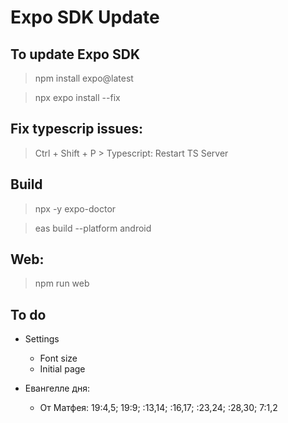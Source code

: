 # Expo SDK Update

## To update Expo SDK

> npm install expo@latest

> npx expo install --fix

## Fix typescrip issues:

> Ctrl + Shift + P > Typescript: Restart TS Server

## Build

> npx -y expo-doctor

> eas build --platform android

## Web:

> npm run web

## To do

- Settings
  - Font size
  - Initial page

- Евангелле дня:
  - От Матфея: 19:4,5; 19:9; :13,14; :16,17; :23,24; :28,30; 7:1,2
